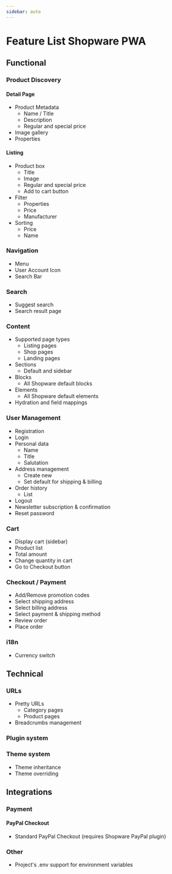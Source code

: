 ```yaml
---
sidebar: auto
---
```


# Feature List Shopware PWA

## Functional

### Product Discovery

#### Detail Page

- Product Metadata
  - Name / Title
  - Description
  - Regular and special price
- Image gallery
- Properties

#### Listing

- Product box
  - Title
  - Image
  - Regular and special price
  - Add to cart button
- Filter
  - Properties
  - Price
  - Manufacturer
- Sorting
  - Price
  - Name

### Navigation

- Menu
- User Account Icon
- Search Bar

### Search

- Suggest search
- Search result page

### Content

- Supported page types
  - Listing pages
  - Shop pages
  - Landing pages
- Sections
  - Default and sidebar
- Blocks
  - All Shopware default blocks
- Elements
  - All Shopware default elements
- Hydration and field mappings

### User Management

- Registration
- Login
- Personal data
  - Name
  - Title
  - Salutation
- Address management
  - Create new
  - Set default for shipping & billing
- Order history
  - List
- Logout
- Newsletter subscription & confirmation
- Reset password

### Cart

- Display cart (sidebar)
- Product list
- Total amount
- Change quantity in cart
- Go to Checkout button

### Checkout / Payment

- Add/Remove promotion codes
- Select shipping address
- Select billing address
- Select payment & shipping method
- Review order
- Place order

### i18n

- Currency switch

## Technical

### URLs

- Pretty URLs
  - Category pages
  - Product pages
- Breadcrumbs management

### Plugin system

### Theme system

- Theme inheritance
- Theme overriding

## Integrations

### Payment

#### PayPal Checkout

- Standard PayPal Checkout (requires Shopware PayPal plugin)


### Other

- Project's .env support for environment variables